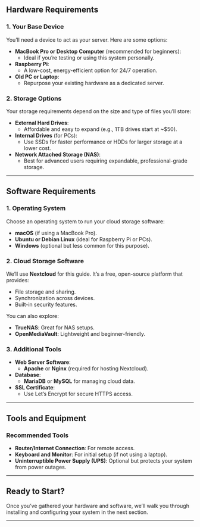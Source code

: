 ## Hardware Requirements

### **1. Your Base Device**
You’ll need a device to act as your server. Here are some options:
- **MacBook Pro or Desktop Computer** (recommended for beginners):
  - Ideal if you’re testing or using this system personally.
- **Raspberry Pi**:
  - A low-cost, energy-efficient option for 24/7 operation.
- **Old PC or Laptop**:
  - Repurpose your existing hardware as a dedicated server.

### **2. Storage Options**
Your storage requirements depend on the size and type of files you’ll store:
- **External Hard Drives**:
  - Affordable and easy to expand (e.g., 1TB drives start at ~$50).
- **Internal Drives** (for PCs):
  - Use SSDs for faster performance or HDDs for larger storage at a lower cost.
- **Network Attached Storage (NAS)**:
  - Best for advanced users requiring expandable, professional-grade storage.

---

## Software Requirements

### **1. Operating System**
Choose an operating system to run your cloud storage software:
- **macOS** (if using a MacBook Pro).
- **Ubuntu or Debian Linux** (ideal for Raspberry Pi or PCs).
- **Windows** (optional but less common for this purpose).

### **2. Cloud Storage Software**
We’ll use **Nextcloud** for this guide. It’s a free, open-source platform that provides:
- File storage and sharing.
- Synchronization across devices.
- Built-in security features.

You can also explore:
- **TrueNAS**: Great for NAS setups.
- **OpenMediaVault**: Lightweight and beginner-friendly.

### **3. Additional Tools**
- **Web Server Software**:
  - **Apache** or **Nginx** (required for hosting Nextcloud).
- **Database**:
  - **MariaDB** or **MySQL** for managing cloud data.
- **SSL Certificate**:
  - Use Let’s Encrypt for secure HTTPS access.

---

## Tools and Equipment

### **Recommended Tools**
- **Router/Internet Connection**: For remote access.
- **Keyboard and Monitor**: For initial setup (if not using a laptop).
- **Uninterruptible Power Supply (UPS)**: Optional but protects your system from power outages.

---

## Ready to Start?
Once you’ve gathered your hardware and software, we’ll walk you through installing and configuring your system in the next section.

---

